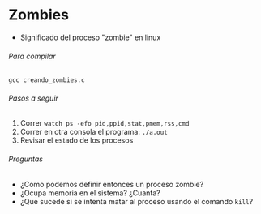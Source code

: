 Zombies
===============

- Significado del proceso "zombie" en linux

###### Para compilar
`gcc creando_zombies.c`

###### Pasos a seguir
1. Correr `watch ps -efo pid,ppid,stat,pmem,rss,cmd`
2. Correr en otra consola el programa: `./a.out`
3. Revisar el estado de los procesos

###### Preguntas
* ¿Como podemos definir entonces un proceso zombie?
* ¿Ocupa memoria en el sistema? ¿Cuanta?
* ¿Que sucede si se intenta matar al proceso usando el comando `kill`?
